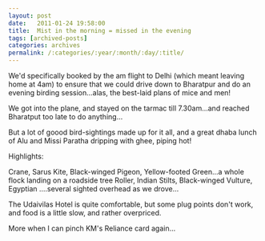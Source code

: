 ```yaml
---
layout: post
date:	2011-01-24 19:58:00
title:  Mist in the morning = missed in the evening
tags: [archived-posts]
categories: archives
permalink: /:categories/:year/:month/:day/:title/
---
```

We'd specifically booked by the am flight to Delhi (which meant leaving home at 4am) to ensure that we could drive down to Bharatpur and do an evening birding session...alas, the best-laid plans of mice and men!

We got into the plane, and stayed on the tarmac till 7.30am...and reached Bharatput too late to do anything...

But a lot of goood bird-sightings made up for it all, and a great dhaba lunch of Alu and Missi Paratha dripping with ghee, piping hot!


Highlights:

Crane, Sarus
Kite, Black-winged
Pigeon, Yellow-footed Green...a whole flock landing on a roadside tree
Roller, Indian
Stilts, Black-winged
Vulture, Egyptian ....several sighted overhead as we drove...

The Udaivilas Hotel is quite comfortable, but some plug points don't work, and food is a little slow, and rather overpriced. 

More when I can pinch KM's Reliance card again...
